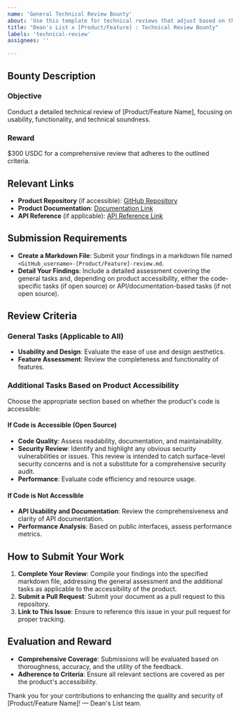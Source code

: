 ```yaml
---
name: 'General Technical Review Bounty'
about: 'Use this template for technical reviews that adjust based on the accessibility of the project code.'
title: "Dean's List x [Product/Feature] : Technical Review Bounty"
labels: 'technical-review'
assignees: ''

---
```


## Bounty Description

### Objective
Conduct a detailed technical review of [Product/Feature Name], focusing on usability, functionality, and technical soundness.

### Reward
$300 USDC for a comprehensive review that adheres to the outlined criteria.

## Relevant Links

- **Product Repository** (if accessible): [GitHub Repository](https://github.com/example-user/example-repo)
- **Product Documentation**: [Documentation Link](https://example.com/documentation)
- **API Reference** (if applicable): [API Reference Link](https://example.com/api-reference)

## Submission Requirements

- **Create a Markdown File**: Submit your findings in a markdown file named `<GitHub_username>-[Product/Feature]-review.md`.
- **Detail Your Findings**: Include a detailed assessment covering the general tasks and, depending on product accessibility, either the code-specific tasks (if open source) or API/documentation-based tasks (if not open source).

## Review Criteria

### General Tasks (Applicable to All)
- **Usability and Design**: Evaluate the ease of use and design aesthetics.
- **Feature Assessment**: Review the completeness and functionality of features.

### Additional Tasks Based on Product Accessibility
Choose the appropriate section based on whether the product's code is accessible:

#### If Code is Accessible (Open Source)
- **Code Quality**: Assess readability, documentation, and maintainability.
- **Security Review**: Identify and highlight any obvious security vulnerabilities or issues. This review is intended to catch surface-level security concerns and is not a substitute for a comprehensive security audit.
- **Performance**: Evaluate code efficiency and resource usage.

#### If Code is Not Accessible
- **API Usability and Documentation**: Review the comprehensiveness and clarity of API documentation.
- **Performance Analysis**: Based on public interfaces, assess performance metrics.

## How to Submit Your Work

1. **Complete Your Review**: Compile your findings into the specified markdown file, addressing the general assessment and the additional tasks as applicable to the accessibility of the product.
2. **Submit a Pull Request**: Submit your document as a pull request to this repository.
3. **Link to This Issue**: Ensure to reference this issue in your pull request for proper tracking.

## Evaluation and Reward

- **Comprehensive Coverage**: Submissions will be evaluated based on thoroughness, accuracy, and the utility of the feedback.
- **Adherence to Criteria**: Ensure all relevant sections are covered as per the product's accessibility.

Thank you for your contributions to enhancing the quality and security of [Product/Feature Name]! — Dean's List team.
